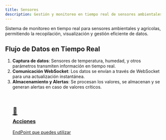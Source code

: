 ```yaml
---
title: Sensores
description: Gestión y monitoreo en tiempo real de sensores ambientales y agrícolas.
---
```


<style>
  .card-grid {
    display: grid;
    grid-template-columns: repeat(auto-fit, minmax(250px, 1fr));
    gap: 1.5rem;
    margin: 2rem 0;
  }
  .card {
    border: 1px solid var(--sl-color-gray-4);
    border-radius: 12px;
    padding: 1.5rem;
    transition: all 0.3s ease;
  }
  .card:hover {
    transform: translateY(-5px);
    box-shadow: 0 10px 20px rgba(0,0,0,0.1);
  }
  .card h3 {
    margin-top: 0.5rem;
  }
  .card-icon {
    font-size: 1.5rem;
    margin-bottom: 0.5rem;
  }
</style>

Sistema de monitoreo en tiempo real para sensores ambientales y agrícolas, permitiendo la recopilación, visualización y gestión eficiente de datos.

## Flujo de Datos en Tiempo Real
1. **Captura de datos**: Sensores de temperatura, humedad, y otros parámetros transmiten información en tiempo real.
2. **Comunicación WebSocket**: Los datos se envían a través de WebSocket para una actualización instantánea.
3. **Almacenamiento y Alertas**: Se procesan los valores, se almacenan y se generan alertas en caso de valores críticos.

<div class="card-grid">
  <a href="/sensores/acciones" class="card">
    <div class="card-icon">📲</div>
    <h3>Acciones</h3>
    <p>EndPoint que puedes utilizar</p>
  </a>
</div>
